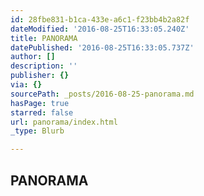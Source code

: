 ```yaml
---
id: 28fbe831-b1ca-433e-a6c1-f23bb4b2a82f
dateModified: '2016-08-25T16:33:05.240Z'
title: PANORAMA
datePublished: '2016-08-25T16:33:05.737Z'
author: []
description: ''
publisher: {}
via: {}
sourcePath: _posts/2016-08-25-panorama.md
hasPage: true
starred: false
url: panorama/index.html
_type: Blurb

---
```

## PANORAMA